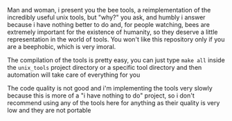Man and woman, i present you the bee tools, a reimplementation of
the incredibly useful unix tools, but "why?" you ask, and humbly i answer 
because i have nothing better to do and, for people watching, bees 
are extremely important for the existence of humanity, so they deserve a 
little representation in the world of tools. You won't like this repository
only if you are a beephobic, which is very imoral.

The compilation of the tools is pretty easy, you can just type  ```make all```
inside the `unix_tools` project directory or a specific tool directory and then
automation will take care of everything for you


The code quality is not good and i'm implementing the tools very slowly because
this is more of a "i have nothing to do" project, so i don't recommend using any 
of the tools here for anything as their quality is very low and they are not 
portable
